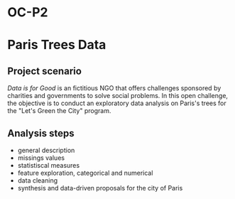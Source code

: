 # OC-P2
# Paris Trees Data

## Project scenario

*Data is for Good* is an fictitious NGO that offers challenges sponsored by charities and governments to solve social problems. In this open challenge, the objective is to conduct an exploratory data analysis on Paris's trees for the "Let's Green the City" program.

## Analysis steps

- general description
- missings values
- statistiscal measures
- feature exploration, categorical and numerical
- data cleaning
- synthesis and data-driven proposals for the city of Paris
